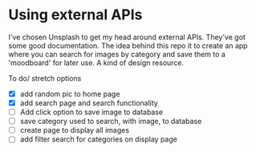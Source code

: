 # Using external APIs
I've chosen Unsplash to get my head around external APIs. They've got some good documentation.
The idea behind this repo it to create an app where you can search for images by category and save them to a 'moodboard' for later use. A kind of design resource.

To do/ stretch options
- [x] add random pic to home page
- [x] add search page and search functionality
- [ ] Add click option to save image to database
- [ ] save category used to search, with image, to database
- [ ] create page to display all images
- [ ] add filter search for categories on display page
